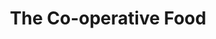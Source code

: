 ---
title: "The Co-operative Food"
url: /basingstoke/the-co-operative-food-wallingford-road/
shop: Lebensmittel
---
